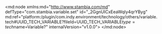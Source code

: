<?xml version="1.0" encoding="UTF-8"?>
<md:node xmlns:md="http://www.stambia.com/md" defType="com.stambia.variable.set" id="_2GgnUICxEeaWqIy4qrYByg" md:ref="platform:/plugin/com.indy.environment/technology/others/variable.tech#UUID_TECH_VARIABLE?fileId=UUID_TECH_VARIABLE$type=tech$name=Variable?" internalVersion="v1.0.0">
  <node defType="com.stambia.variable.variable" id="_2iR9UICxEeaWqIy4qrYByg" name="V_ITERATION">
    <attribute defType="com.stambia.variable.variable.defaultValue" id="_7Fqo8ICxEeaWqIy4qrYByg" value="0"/>
    <attribute defType="com.stambia.variable.variable.type" id="_7hUqMICxEeaWqIy4qrYByg" value="Integer"/>
  </node>
</md:node>